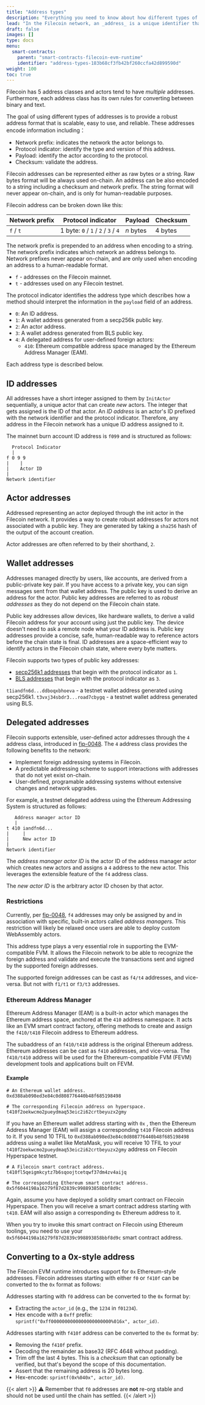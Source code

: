 ```yaml
---
title: "Address types"
description: "Everything you need to know about how different types of Filecoin addresses and when they will be used."
lead: "In the Filecoin network, an _address_ is a unique identifier that refers to an actor in the Filecoin state. All actors in Filecoin have a corresponding address which varies from the different usages."
draft: false
images: []
type: docs
menu:
  smart-contracts:
    parent: "smart-contracts-filecoin-evm-runtime"
    identifier: "address-types-183b68cf3fb42bf260ccfa42d899590d"
weight: 100
toc: true
---
```


Filecoin has 5 address classes and actors tend to have *multiple* addresses. Furthermore, each address class has its own rules for converting between binary and text.

The goal of using different types of addresses is to provide a robust address format that is scalable, easy to use, and reliable. These addresses encode information including：

- Network prefix: indicates the network the actor belongs to.
- Protocol indicator: identify the type and version of this address.
- Payload: identify the actor according to the protocol.
- Checksum: validate the address.

Filecoin addresses can be represented either as raw bytes or a string. Raw bytes format will be always used on-chain. An address can be also encoded to a string including a checksum and network prefix. The string format will never appear on-chain, and is only for human-readable purposes.

Filecoin address can be broken down like this:

| Network prefix | Protocol indicator                  | Payload | Checksum |
| -------------- | ----------------------------------- | ------- | -------- |
| `f` / `t`      | 1 byte: `0` / `1` / `2` / `3` / `4` | _n_ bytes | 4 bytes  |

The network prefix is prepended to an address when encoding to a string. The network prefix indicates which network an address belongs to. Network prefixes never appear on-chain, and are only used when encoding an address to a human-readable format.

- `f` - addresses on the  Filecoin mainnet.
- `t` - addresses used on any Filecoin testnet.

The protocol indicator identifies the address type which describes how a method should interpret the information in the `payload` field of an address.

- `0`: An ID address.
- `1`: A wallet address generated from a secp256k public key.
- `2`: An actor address.
- `3`: A wallet address generated from BLS public key.
- `4`: A delegated address for user-defined foreign actors:
    - `410`: Ethereum compatible address space managed by the Ethereum Address Manager (EAM).

Each address type is described below.

## ID addresses

All addresses have a short integer assigned to them by `InitActor` sequentially, a unique actor that can create _new_ actors. The integer that gets assigned is the ID of that actor. An _ID address_ is an actor's ID prefixed with the network identifier and the protocol indicator. Therefore, any address in the Filecoin network has a unique ID address assigned to it.

The mainnet burn account ID address is `f099` and is structured as follows:

```plaintext
  Protocol Indicator
  |
f 0 9 9
|    |
|    Actor ID
|
Network identifier
```

## Actor addresses

Addressed representing an actor deployed through the init actor in the Filecoin network. It provides a way to create robust addresses for actors not associated with a public key. They are generated by taking a `sha256` hash of the output of the account creation.

Actor addresses are often referred to by their shorthand, `2`.

## Wallet addresses

Addresses managed directly by users, like accounts, are derived from a public-private key pair. If you have access to a private key, you can sign messages sent from that wallet address. The public key is used to derive an address for the actor. Public key addresses are referred to as _robust addresses_ as they do not depend on the Filecoin chain state.

Public key addresses allow devices, like hardware wallets, to derive a valid Filecoin address for your account using just the public key. The device doesn't need to ask a remote node what your ID address is. Public key addresses provide a concise, safe, human-readable way to reference actors before the chain state is final. ID addresses are a space-efficient way to identify actors in the Filecoin chain state, where every byte matters.

Filecoin supports two types of public key addresses:

- [secp256k1 addresses](https://en.bitcoin.it/wiki/Secp256k1) that begin with the protocol indicator as `1`.
- [BLS addresses](https://en.wikipedia.org/wiki/BLS_digital_signature) that begin with the protocol indicator as `3`.

`t1iandfn6d...ddboqxbhoeva` - a testnet wallet address generated using secp256k1.
`t3vxj34sbdr3...road7cbygq` - a testnet wallet address generated using BLS.

## Delegated addresses

Filecoin supports extensible, user-defined actor addresses through the `4` address class, introduced in [fip-0048](https://github.com/filecoin-project/FIPs/blob/master/FIPS/fip-0048.md). The `4` address class provides the following benefits to the network:

- Implement foreign addressing systems in Filecoin.
- A predictable addressing scheme to support interactions with addresses that do not yet exist on-chain.
- User-defined, programable addressing systems without extensive changes and network upgrades.

For example, a testnet delegated address using the Ethereum Addressing System is structured as follows:

```plaintext
   Address manager actor ID
   |
t 410 iandfn6d...
|     |
|     New actor ID
|
Network identifier
```

The _address manager actor ID_ is the actor ID of the address manager actor which creates new actors and assigns a `4` address to the new actor. This leverages the extensible feature of the `f4` address class.

The _new actor ID_ is the arbitrary actor ID chosen by that actor.  

### Restrictions

Currently, per [fip-0048](https://github.com/filecoin-project/FIPs/blob/master/FIPS/fip-0048.md), `f4` addresses may only be assigned by and in association with specific, built-in actors called _address managers_. This restriction will likely be relaxed once users are able to deploy custom WebAssembly actors.

This address type plays a very essential role in supporting the EVM-compatible FVM. It allows the Filecoin network to be able to recognize the foreign address and validate and execute the transactions sent and signed by the supported foreign addresses.

The supported foreign addresses can be cast as `f4/t4` addresses, and vice-versa.  But not with `f1/t1` or `f3/t3` addresses.

### Ethereum Address Manager

Ethereum Address Manager (EAM) is a built-in actor which manages the Ethereum address space, anchored at the `410` address namespace. It acts like an EVM smart contract factory, offering methods to create and assign the `f410/t410` Filecoin address to Ethereum address.

The subaddress of an `f410/t410` address is the original Ethereum address. Ethereum addresses can be cast as `f410` addresses, and vice-versa. The `f410/t410` address will be used for the Ethereum-compatible FVM (FEVM) development tools and applications built on FEVM.

#### Example

```plaintext
# An Ethereum wallet address.
0xd388ab098ed3e84c0d808776440b48f685198498

# The corresponding Filecoin address on hyperspace.
t410f2oekwcmo2pueydmaq53eic2i62crtbeyuzx2gmy
```

If you have an Ethereum wallet address starting with `0x` , then the Ethereum Address Manager (EAM) will assign a corresponding `t410` Filecoin address to it. If you send 10 TFIL to `0xd388ab098ed3e84c0d808776440b48f685198498` address using a wallet like MetaMask, you will receive 10 TFIL to your `t410f2oekwcmo2pueydmaq53eic2i62crtbeyuzx2gmy` address on Filecoin Hyperspace testnet.

```plaintext
# A Filecoin smart contract address.
t410fl5qeigmkcytz7b6sqoojtcetqwf37dm4zv4aijq

# The corresponding Ethereum smart contract address.
0x5f6044198a16279f87d2839c998893858bbf8d9c
```

Again, assume you have deployed a solidity smart contract on Filecoin Hyperspace. Then you will receive a smart contract address starting with `t410`. EAM will also assign a corresponding `0x` Ethereum address to it.

When you try to invoke this smart contract on Filecoin using Ethereum toolings, you need to use your `0x5f6044198a16279f87d2839c998893858bbf8d9c` smart contract address.

## Converting to a 0x-style address

The Filecoin EVM runtime introduces support for `0x` Ethereum-style addresses. Filecoin addresses starting with either `f0` or `f410f` can be converted to the `0x` format as follows:

Addresses starting with `f0` address can be converted to the `0x` format by:
- Extracting the `actor_id` (e.g., the `1234` in `f01234`).
- Hex encode with a `0xff` prefix: `sprintf("0xff0000000000000000000000%016x", actor_id)`.

Addresses starting with `f410f` address can be converted to the `0x`  format by:
- Removing the `f410f` prefix.
- Decoding the remainder as base32 (RFC 4648 without padding).
- Trim off the last 4 bytes. This is a _checksum_ that can optionally be verified, but that's beyond the scope of this documentation.
- Assert that the remaining address is 20 bytes long.
- Hex-encode: `sprintf(0x%040x", actor_id)`.

{{< alert >}}
⚠️ Remember that `f0` addresses are **not** re-org stable and should not be used until the chain has settled.
{{< /alert >}}
